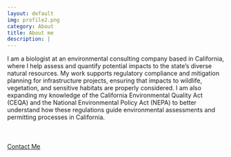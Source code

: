 ```yaml
---
layout: default
img: profile2.png
category: About
title: About me
description: |
---
```

I am a biologist at an environmental consulting company based in California, where I help assess and quantify potential impacts to the state’s diverse natural resources. My work supports regulatory compliance and mitigation planning for infrastructure projects, ensuring that impacts to wildlife, vegetation, and sensitive habitats are properly considered. I am also expanding my knowledge of the California Environmental Quality Act (CEQA) and the National Environmental Policy Act (NEPA) to better understand how these regulations guide environmental assessments and permitting processes in California.
<br>
<br>
<br>
<br>
[Contact Me](mailto:chamberlandlisa8@gmail.com)
